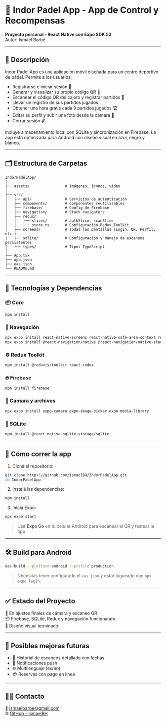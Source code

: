 
# 🏓 Indor Padel App - App de Control y Recompensas

**Proyecto personal - React Native con Expo SDK 53**  
Autor: Ismael Barbé

---

## 📱 Descripción

Indor Padel App es una aplicación móvil diseñada para un centro deportivo de pádel. Permite a los usuarios:

- Registrarse e iniciar sesión 🔐  
- Generar y visualizar su propio código QR 📱  
- Escanear el código QR del cajero y registrar partidos 🎯  
- Llevar un registro de sus partidos jugados  
- Obtener una hora gratis cada 9 partidos jugados 🏆  
- Editar su perfil y subir una foto desde la cámara 📸  
- Cerrar sesión 🔓  

Incluye almacenamiento local con SQLite y sincronización en Firebase. La app está optimizada para Android con diseño visual en azul, negro y blanco.

---

## 🗂️ Estructura de Carpetas

```
IndorPadelApp/
│
├── assets/                # Imágenes, iconos, video
│
├── src/
│   ├── api/               # Servicios de autenticación
│   ├── components/        # Componentes reutilizables
│   ├── firebase/          # Config de Firebase
│   ├── navigation/        # Stack navigators
│   ├── redux/
│   │   ├── slices/        # authSlice, scanSlice
│   │   └── store.ts       # Configuración Redux Toolkit
│   ├── screens/           # Todas las pantallas (Login, QR, Perfil, etc.)
│   ├── sqlite/            # Configuración y manejo de escaneos persistentes
│   └── types/             # Tipos TypeScript
│
├── App.tsx
├── app.json
├── eas.json
└── README.md
```

---

## 🔧 Tecnologías y Dependencias

### 📦 Core

```bash
npm install
```

### 📱 Navegación

```bash
npx expo install react-native-screens react-native-safe-area-context react-native-gesture-handler react-native-reanimated
npx expo install @react-navigation/native @react-navigation/native-stack
```

### ⚙️ Redux Toolkit

```bash
npm install @reduxjs/toolkit react-redux
```

### 🔥 Firebase

```bash
npm install firebase
```

### 📸 Cámara y archivos

```bash
npx expo install expo-camera expo-image-picker expo-media-library
```

### 💾 SQLite

```bash
npm install @react-native-sqlite-storage/sqlite
```

---

## 🚀 Cómo correr la app

1. Cloná el repositorio:

```bash
git clone https://github.com/IsmaelBH/IndorPadelApp.git
cd IndorPadelApp
```

2. Instalá las dependencias:

```bash
npm install
```

3. Iniciá Expo:

```bash
npx expo start
```

> Usá **Expo Go** en tu celular Android para escanear el QR y testear la app.

---

## 🛠️ Build para Android

```bash
eas build --platform android --profile production
```

> Necesitás tener configurado el `eas.json` y estar logueado con `npx expo login`.

---

## ✅ Estado del Proyecto

🚧 En ajustes finales de cámara y escaneo QR  
📦 Firebase, SQLite, Redux y navegación funcionando  
📱 Diseño visual terminado

---

## 📌 Posibles mejoras futuras

- 🧾 Historial de escaneos detallado con fechas  
- 💬 Notificaciones push  
- 🌐 Multilenguaje (es/en)  
- 💳 Reservas con pago en línea

---

## 🧑‍💻 Contacto

📧 ismaelbarbe@gmail.com  
🌐 [GitHub - IsmaelBH](https://github.com/IsmaelBH)
